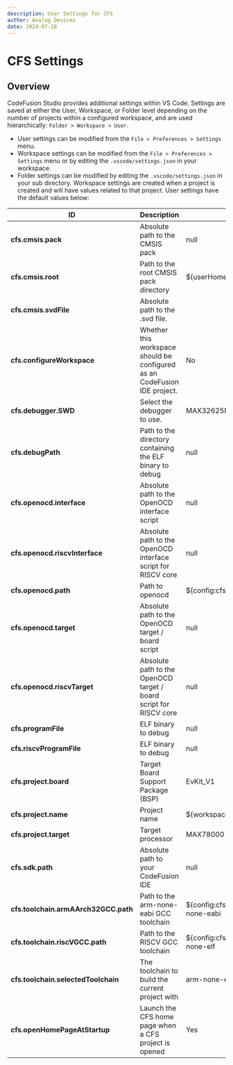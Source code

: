 ```yaml
---
description: User Settings for CFS
author: Analog Devices
date: 2024-07-18
---
```


# CFS Settings

## Overview

CodeFusion Studio provides additional settings within VS Code.
Settings are saved at either the User, Workspace, or Folder level depending on the number of projects within a configured workspace, and are used hierarchically: `Folder > Workspace > User`.

- User settings can be modified from the `File > Preferences > Settings` menu.
- Workspace settings can be modified from the `File > Preferences > Settings` menu or by editing the `.vscode/settings.json` in your workspace.
- Folder settings can be modified by editing the `.vscode/settings.json` in your sub directory.
Workspace settings are created when a project is created and will have values related to that project. User settings have the default values below:

| **ID**                                   | Description                                                                                | User Default Value                               |
|------------------------------------------|--------------------------------------------------------------------------------------------|--------------------------------------------------|
| **cfs.cmsis.pack**                       | Absolute path to the CMSIS pack                                                            | null                                             |
| **cfs.cmsis.root**                       | Path to the root CMSIS pack directory                                                      | ${userHome}/AppData/Local/Analog/Packs           |
| **cfs.cmsis.svdFile**                    | Absolute path to the .svd file.                                                            |                                                  |
| **cfs.configureWorkspace**               | Whether this workspace should be configured as an CodeFusion IDE project.                  | No                                               |
| **cfs.debugger.SWD**                     | Select the debugger to use.                                                                | MAX32625PICO                                     |
| **cfs.debugPath**                        | Path to the directory containing the ELF binary to debug                                   | null                                             |
| **cfs.openocd.interface**                | Absolute path to the OpenOCD interface script                                              | null                                             |
| **cfs.openocd.riscvInterface**           | Absolute path to the OpenOCD interface script for RISCV core                               | null                                             |
| **cfs.openocd.path**                     | Path to openocd                                                                            | ${config:cfs.sdk.path}/OpenOCD                   |
| **cfs.openocd.target**                   | Absolute path to the OpenOCD target / board script                                         | null                                             |
| **cfs.openocd.riscvTarget**              | Absolute path to the OpenOCD target / board script for RISCV core                          | null                                             |
| **cfs.programFile**                      | ELF binary to debug                                                                        | null                                             |
| **cfs.riscvProgramFile**                 | ELF binary to debug                                                                        | null                                             |
| **cfs.project.board**                    | Target Board Support Package (BSP)                                                         | EvKit_V1                                         |
| **cfs.project.name**                     | Project name                                                                               | ${workspaceFolderBasename}                       |
| **cfs.project.target**                   | Target processor                                                                           | MAX78000                                         |
| **cfs.sdk.path**                         | Absolute path to your CodeFusion IDE                                                       | null                                             |
| **cfs.toolchain.armAArch32GCC.path**     | Path to the arm-none-eabi GCC toolchain                                                    | ${config:cfs.sdk.path}/Tools/gcc/arm-none-eabi   |
| **cfs.toolchain.riscVGCC.path**          | Path to the RISCV GCC toolchain                                                            | ${config:cfs.sdk.path}/Tools/gcc/riscv-none-elf  |
| **cfs.toolchain.selectedToolchain**      | The toolchain to build the current project with                                            | arm-none-eabi                                    |
| **cfs.openHomePageAtStartup**            | Launch the CFS home page when a CFS project is opened                                      | Yes                                              |
